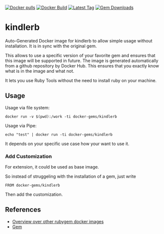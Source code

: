 [![Docker pulls](https://img.shields.io/docker/pulls/rubygem/kindlerb.svg)](https://hub.docker.com/r/rubygem/kindlerb/)
[![Docker Build](https://img.shields.io/docker/automated/rubygem/kindlerb.svg)](https://hub.docker.com/r/rubygem/kindlerb/)
[![Latest Tag](https://img.shields.io/github/tag/docker-rubygem/kindlerb.svg)](https://hub.docker.com/r/rubygem/kindlerb/)
[![Gem Downloads](https://img.shields.io/gem/dt/kindlerb.svg)](https://rubygems.org/gems/kindlerb/)
# kindlerb

Auto-Generated Docker image for kindlerb to allow simple usage without installation.
It is in sync with the original gem.

This allows to use a specific version of your favorite gem and ensures that this image will be supported in future.
The image is generated automatically from a github repository by Docker Hub.
This ensures that you exactly know what is in the image and what not.

It lets you use Ruby Tools without the need to install ruby on your machine.

## Usage

Usage via file system:

`docker run -v $(pwd):/work -ti docker-gems/kindlerb`

Usage via Pipe:

`echo "test" | docker run -ti docker-gems/kindlerb`

It depends on your specific use case how your want to use it.

### Add Customization

For extension, it could be used as base image.

So instead of struggeling with the installation of a gem, just write

`FROM docker-gems/kindlerb`

Then add the customization.

## References

 - [Overview over other rubygem docker images](https://github.com/thinkbot/docker-rubygem)
 - [Gem](https://rubygems.org/gems/kindlerb/)
